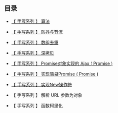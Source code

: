 ## 目录

* [【 手写系列 】 算法](https://github.com/yang1212/compound_interest)

* [【 手写系列 】 防抖与节流]()

* [【 手写系列 】 数组去重](https://www.cnblogs.com/Tiboo/p/11846316.html)

* [【 手写系列 】 深拷贝](https://github.com/yang1212/collection-about/issues/32)

* [【 手写系列 】 Promise对象实现的 Ajax ( Promise )](https://github.com/yang1212/collection-about/issues/29)

* [【 手写系列 】 实现简易Promise ( Promise )](https://github.com/yang1212/collection-about/issues/30)

* [【 手写系列 】 实现New操作符](https://github.com/yang1212/collection-about/issues/31)

* 【 手写系列 】 解析 URL 参数为对象

* 【 手写系列 】 函数柯里化
